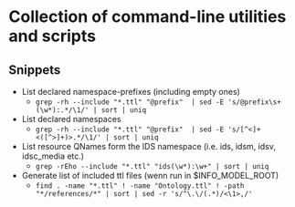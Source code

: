 # Collection of command-line utilities and scripts

## Snippets
- List declared namespace-prefixes (including empty ones)
    - `grep -rh --include "*.ttl" "@prefix"  | sed -E 's/@prefix\s+(\w*):.*/\1/' | sort | uniq`
- List declared namespaces
    - `grep -rh --include "*.ttl" "@prefix"  | sed -E 's/[^<]+<([^>]+)>.*/\1/' | sort | uniq`
- List resource QNames form the IDS namespace (i.e. ids, idsm, idsv, idsc_media etc.)
    - `grep -rEho --include "*.ttl" "ids(\w*):\w+" | sort | uniq`
- Generate list of included ttl files (wenn run in $INFO_MODEL_ROOT)
    - `find . -name "*.ttl" ! -name "Ontology.ttl" ! -path "*/references/*" | sort | sed -r 's/^\.\/(.*)/<\1>,/'`




